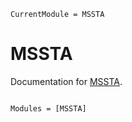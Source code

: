 ```@meta
CurrentModule = MSSTA
```

# MSSTA

Documentation for [MSSTA](https://github.com/shinaoka/MSSTA.jl).

```@index
```

```@autodocs
Modules = [MSSTA]
```
